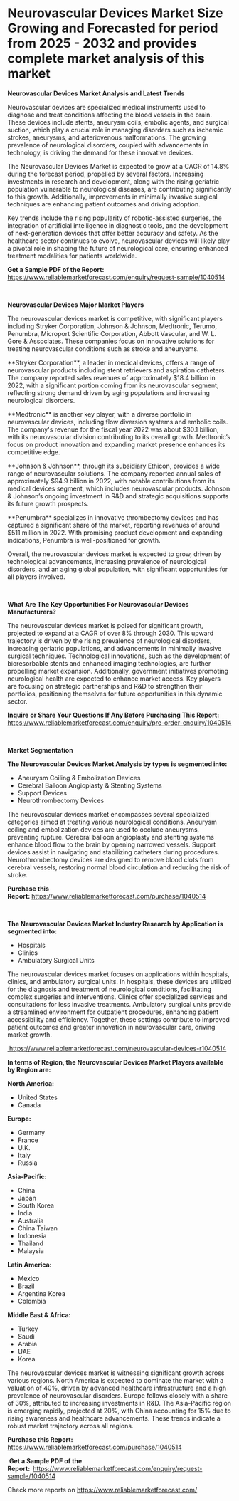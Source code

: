 <p><h1>Neurovascular Devices Market Size Growing and Forecasted for period from 2025 - 2032 and provides complete market analysis of this market</h1></p><p><strong>Neurovascular Devices Market Analysis and Latest Trends</strong></p>
<p><p>Neurovascular devices are specialized medical instruments used to diagnose and treat conditions affecting the blood vessels in the brain. These devices include stents, aneurysm coils, embolic agents, and surgical suction, which play a crucial role in managing disorders such as ischemic strokes, aneurysms, and arteriovenous malformations. The growing prevalence of neurological disorders, coupled with advancements in technology, is driving the demand for these innovative devices.</p><p>The Neurovascular Devices Market is expected to grow at a CAGR of 14.8% during the forecast period, propelled by several factors. Increasing investments in research and development, along with the rising geriatric population vulnerable to neurological diseases, are contributing significantly to this growth. Additionally, improvements in minimally invasive surgical techniques are enhancing patient outcomes and driving adoption. </p><p>Key trends include the rising popularity of robotic-assisted surgeries, the integration of artificial intelligence in diagnostic tools, and the development of next-generation devices that offer better accuracy and safety. As the healthcare sector continues to evolve, neurovascular devices will likely play a pivotal role in shaping the future of neurological care, ensuring enhanced treatment modalities for patients worldwide.</p></p>
<p><strong>Get a Sample PDF of the Report:&nbsp;</strong> <a href="https://www.reliablemarketforecast.com/enquiry/request-sample/1040514?utm_campaign=2292&utm_medium=2&utm_source=Github&utm_content=ia&utm_term=04032025&utm_id=neurovascular-devices">https://www.reliablemarketforecast.com/enquiry/request-sample/1040514</a></p>
<p>&nbsp;</p>
<p><strong>Neurovascular Devices Major Market Players</strong></p>
<p><p>The neurovascular devices market is competitive, with significant players including Stryker Corporation, Johnson & Johnson, Medtronic, Terumo, Penumbra, Microport Scientific Corporation, Abbott Vascular, and W. L. Gore & Associates. These companies focus on innovative solutions for treating neurovascular conditions such as stroke and aneurysms.</p><p>**Stryker Corporation**, a leader in medical devices, offers a range of neurovascular products including stent retrievers and aspiration catheters. The company reported sales revenues of approximately $18.4 billion in 2022, with a significant portion coming from its neurovascular segment, reflecting strong demand driven by aging populations and increasing neurological disorders.</p><p>**Medtronic** is another key player, with a diverse portfolio in neurovascular devices, including flow diversion systems and embolic coils. The company's revenue for the fiscal year 2022 was about $30.1 billion, with its neurovascular division contributing to its overall growth. Medtronic’s focus on product innovation and expanding market presence enhances its competitive edge.</p><p>**Johnson & Johnson**, through its subsidiary Ethicon, provides a wide range of neurovascular solutions. The company reported annual sales of approximately $94.9 billion in 2022, with notable contributions from its medical devices segment, which includes neurovascular products. Johnson & Johnson’s ongoing investment in R&D and strategic acquisitions supports its future growth prospects.</p><p>**Penumbra** specializes in innovative thrombectomy devices and has captured a significant share of the market, reporting revenues of around $511 million in 2022. With promising product development and expanding indications, Penumbra is well-positioned for growth.</p><p>Overall, the neurovascular devices market is expected to grow, driven by technological advancements, increasing prevalence of neurological disorders, and an aging global population, with significant opportunities for all players involved.</p></p>
<p>&nbsp;</p>
<p><strong>What Are The Key Opportunities For Neurovascular Devices Manufacturers?</strong></p>
<p><p>The neurovascular devices market is poised for significant growth, projected to expand at a CAGR of over 8% through 2030. This upward trajectory is driven by the rising prevalence of neurological disorders, increasing geriatric populations, and advancements in minimally invasive surgical techniques. Technological innovations, such as the development of bioresorbable stents and enhanced imaging technologies, are further propelling market expansion. Additionally, government initiatives promoting neurological health are expected to enhance market access. Key players are focusing on strategic partnerships and R&D to strengthen their portfolios, positioning themselves for future opportunities in this dynamic sector.</p></p>
<p><strong>Inquire or Share Your Questions If Any Before Purchasing This Report:</strong> <a href="https://www.reliablemarketforecast.com/enquiry/pre-order-enquiry/1040514?utm_campaign=2292&utm_medium=2&utm_source=Github&utm_content=ia&utm_term=04032025&utm_id=neurovascular-devices">https://www.reliablemarketforecast.com/enquiry/pre-order-enquiry/1040514</a></p>
<p>&nbsp;</p>
<p><strong>Market Segmentation</strong></p>
<p><strong>The Neurovascular Devices Market Analysis by types is segmented into:</strong></p>
<p><ul><li>Aneurysm Coiling & Embolization Devices</li><li>Cerebral Balloon Angioplasty & Stenting Systems</li><li>Support Devices</li><li>Neurothrombectomy Devices</li></ul></p>
<p><p>The neurovascular devices market encompasses several specialized categories aimed at treating various neurological conditions. Aneurysm coiling and embolization devices are used to occlude aneurysms, preventing rupture. Cerebral balloon angioplasty and stenting systems enhance blood flow to the brain by opening narrowed vessels. Support devices assist in navigating and stabilizing catheters during procedures. Neurothrombectomy devices are designed to remove blood clots from cerebral vessels, restoring normal blood circulation and reducing the risk of stroke.</p></p>
<p><strong>Purchase this Report:&nbsp;</strong><a href="https://www.reliablemarketforecast.com/purchase/1040514?utm_campaign=2292&utm_medium=2&utm_source=Github&utm_content=ia&utm_term=04032025&utm_id=neurovascular-devices">https://www.reliablemarketforecast.com/purchase/1040514</a></p>
<p>&nbsp;</p>
<p><strong>The Neurovascular Devices Market Industry Research by Application is segmented into:</strong></p>
<p><ul><li>Hospitals</li><li>Clinics</li><li>Ambulatory Surgical Units</li></ul></p>
<p><p>The neurovascular devices market focuses on applications within hospitals, clinics, and ambulatory surgical units. In hospitals, these devices are utilized for the diagnosis and treatment of neurological conditions, facilitating complex surgeries and interventions. Clinics offer specialized services and consultations for less invasive treatments. Ambulatory surgical units provide a streamlined environment for outpatient procedures, enhancing patient accessibility and efficiency. Together, these settings contribute to improved patient outcomes and greater innovation in neurovascular care, driving market growth.</p></p>
<p><a href="https://www.reliablemarketforecast.com/neurovascular-devices-r1040514?utm_campaign=2292&utm_medium=2&utm_source=Github&utm_content=ia&utm_term=04032025&utm_id=neurovascular-devices">&nbsp;https://www.reliablemarketforecast.com/neurovascular-devices-r1040514</a></p>
<p><strong>In terms of Region, the Neurovascular Devices Market Players available by Region are:</strong></p>
<p>
    <p> <strong> North America: </strong>
        <ul>
            <li>United States</li>
            <li>Canada</li>
        </ul>
        </p> 
    <p> <strong> Europe: </strong>
        <ul>
            <li>Germany</li>
            <li>France</li>
            <li>U.K.</li>
            <li>Italy</li>
            <li>Russia</li>
        </ul>
        </p> 
    <p> <strong> Asia-Pacific: </strong>
        <ul>
            <li>China</li>
            <li>Japan</li>
            <li>South Korea</li>
            <li>India</li>
            <li>Australia</li>
            <li>China Taiwan</li>
            <li>Indonesia</li>
            <li>Thailand</li>
            <li>Malaysia</li>
        </ul>
        </p> 
    <p> <strong> Latin America: </strong>
        <ul>
            <li>Mexico</li>
            <li>Brazil</li>
            <li>Argentina Korea</li>
            <li>Colombia</li>
        </ul>
        </p> 
    <p> <strong> Middle East & Africa: </strong>
        <ul>
            <li>Turkey</li>
            <li>Saudi</li>
            <li>Arabia</li>
            <li>UAE</li>
            <li>Korea</li>
        </ul>
    </p>
    </p>
<p><p>The neurovascular devices market is witnessing significant growth across various regions. North America is expected to dominate the market with a valuation of 40%, driven by advanced healthcare infrastructure and a high prevalence of neurovascular disorders. Europe follows closely with a share of 30%, attributed to increasing investments in R&D. The Asia-Pacific region is emerging rapidly, projected at 20%, with China accounting for 15% due to rising awareness and healthcare advancements. These trends indicate a robust market trajectory across all regions.</p></p>
<p><strong>Purchase this Report: </strong><a href="https://www.reliablemarketforecast.com/purchase/1040514?utm_campaign=2292&utm_medium=2&utm_source=Github&utm_content=ia&utm_term=04032025&utm_id=neurovascular-devices">https://www.reliablemarketforecast.com/purchase/1040514</a></p>
<p>&nbsp;<strong>Get a Sample PDF of the Report:&nbsp;&nbsp;</strong><a href="https://www.reliablemarketforecast.com/enquiry/request-sample/1040514?utm_campaign=2292&utm_medium=2&utm_source=Github&utm_content=ia&utm_term=04032025&utm_id=neurovascular-devices">https://www.reliablemarketforecast.com/enquiry/request-sample/1040514</a></p>
<p><strong></strong></p>
<p>Check more reports on <a href="https://www.reliablemarketforecast.com/?utm_campaign=2292&utm_medium=2&utm_source=Github&utm_content=ia&utm_term=04032025&utm_id=neurovascular-devices">https://www.reliablemarketforecast.com/</a></p>